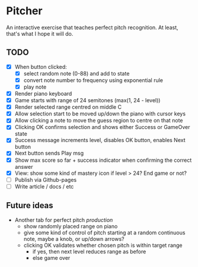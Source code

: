 # Pitcher

An interactive exercise that teaches perfect pitch recognition. At least, that's what I hope it will do.

## TODO
* [X] When button clicked:
  * [X] select random note (0-88) and add to state
  * [X] convert note number to frequency using exponential rule
  * [X] play note
* [X] Render piano keyboard
* [X] Game starts with range of 24 semitones (max(1, 24 - level))
* [X] Render selected range centred on middle C
* [X] Allow selection start to be moved up/down the piano with cursor keys
* [X] Allow clicking a note to move the guess region to centre on that note
* [X] Clicking OK confirms selection and shows either Success or GameOver state
* [X] Success message increments level, disables OK button, enables Next button
* [X] Next button sends Play msg
* [X] Show max score so far + success indicator when confirming the correct answer
* [X] View: show some kind of mastery icon if level > 24? End game or not?
* [ ] Publish via Github-pages
* [ ] Write article / docs / etc

## Future ideas
* Another tab for perfect pitch *production*
  * show randomly placed range on piano
  * give some kind of control of pitch starting at a random continuous note, maybe a knob, or up/down arrows?
  * clicking OK validates whether chosen pitch is within target range
    * if yes, then next level reduces range as before
    * else game over
